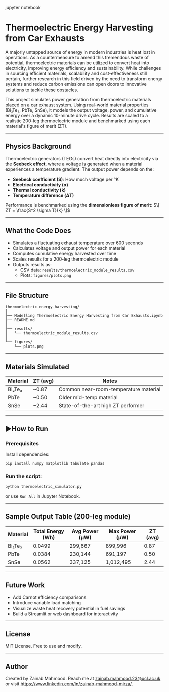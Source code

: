 jupyter notebook

# Thermoelectric Energy Harvesting from Car Exhausts 

A majorly untapped source of energy in modern industries is heat lost in operations. As a countermeasure to amend this tremendous waste of potential, thermoelectric materials can be utilized to convert heat  into electricity,  improving energy efficiency and sustainability. While challenges in sourcing efficient materials, scalability and cost-effectiveness still pertain, further research in this field driven by the need to transform energy systems and reduce carbon emissions can open doors to innovative solutions to tackle these obstacles. 

This project simulates power generation from thermoelectric materials placed on a car exhaust system. Using real-world material properties (Bi₂Te₃, PbTe, SnSe), it models the output voltage, power, and cumulative energy over a dynamic 10-minute drive cycle. Results are scaled to a realistic 200-leg thermoelectric module and benchmarked using each material's figure of merit (ZT).

---

## Physics Background

Thermoelectric generators (TEGs) convert heat directly into electricity via the **Seebeck effect**, where a voltage is generated when a material experiences a temperature gradient. The output power depends on the:
- **Seebeck coefficient (S)**: How much voltage per °K
- **Electrical conductivity (σ)**
- **Thermal conductivity (k)**
- **Temperature difference (ΔT)**

Performance is benchmarked using the **dimensionless figure of merit**:
$\[
ZT = \frac{S^2 \sigma T}{k}
\]$

---

## What the Code Does

- Simulates a fluctuating exhaust temperature over 600 seconds
- Calculates voltage and output power for each material
- Computes cumulative energy harvested over time
- Scales results for a 200-leg thermoelectric module
- Outputs results as:
  - CSV data: `results/thermoelectric_module_results.csv`
  - Plots: `figures/plots.png`

---

## File Structure

```
thermoelectric-energy-harvesting/
│
├── Modelling Thermoelectric Energy Harvesting from Car Exhausts.ipynb     
├── README.md
│
├── results/
│   └── thermoelectric_module_results.csv
│
└── figures/
    └── plots.png
```

---

## Materials Simulated

| Material | ZT (avg) | Notes |
|----------|----------|-------|
| Bi₂Te₃   | ~0.87    | Common near-room-temperature material |
| PbTe     | ~0.50    | Older mid-temp material              |
| SnSe     | ~2.44    | State-of-the-art high ZT performer   |

---

## ▶How to Run

### Prerequisites

Install dependencies:
```bash
pip install numpy matplotlib tabulate pandas
```

### Run the script:
```bash
python thermoelectric_simulator.py
```
or use `Run All` in Jupyter Notebook.

---

## Sample Output Table (200-leg module)

| Material | Total Energy (Wh) | Avg Power (μW) | Max Power (μW) | ZT (avg) |
|----------|-------------------|----------------|----------------|----------|
| Bi₂Te₃   | 0.0499             | 299,667        | 899,996        | 0.87     |
| PbTe     | 0.0384             | 230,144        | 691,197        | 0.50     |
| SnSe     | 0.0562             | 337,125        | 1,012,495      | 2.44     |

---

## Future Work

- Add Carnot efficiency comparisons
- Introduce variable load matching
- Visualize waste heat recovery potential in fuel savings
- Build a Streamlit or web dashboard for interactivity

---

## License

MIT License. Free to use and modify.

---

## Author

Created by Zainab Mahmood. Reach me at zainab.mahmood.23@ucl.ac.uk or visit https://www.linkedin.com/in/zainab-mahmood-mirza/.
